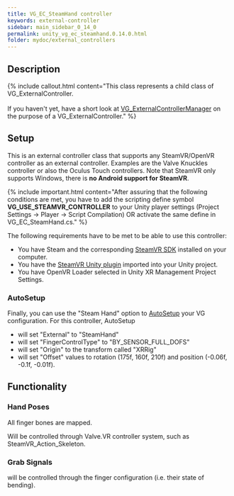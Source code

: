 ```yaml
---
title: VG_EC_SteamHand controller
keywords: external-controller
sidebar: main_sidebar_0_14_0
permalink: unity_vg_ec_steamhand.0.14.0.html
folder: mydoc/external_controllers
---
```


## Description 

{% include callout.html content="This class represents a child class of VG_ExternalController.<br><br> If you haven't yet, have a short look at [VG_ExternalControllerManager](unity_component_vgexternalcontrollermanager.0.14.0.html) on the purpose of a VG_ExternalController." %}

## Setup 

This is an external controller class that supports any SteamVR/OpenVR controller as an external controller. Examples are the Valve Knuckles controller or also the Oculus Touch controllers. Note that SteamVR only supports Windows, there is **no Android support for SteamVR**.

{% include important.html content="After assuring that the following conditions are met, you have to add the scripting define symbol **VG_USE_STEAMVR_CONTROLLER** to your Unity player settings (Project Settings → Player → Script Compilation) OR activate the same define in VG_EC_SteamHand.cs." %}

The following requirements have to be met to be able to use this controller:

 * You have Steam and the corresponding [SteamVR SDK](https://store.steampowered.com/app/250820/SteamVR/) installed on your computer.
 * You have the [SteamVR Unity plugin](https://assetstore.unity.com/packages/tools/integration/steamvr-plugin-32647) imported into your Unity project.
 * You have OpenVR Loader selected in Unity XR Management Project Settings.

### AutoSetup

Finally, you can use the "Steam Hand" option to [AutoSetup](unity_component_myvirtualgrasp.0.14.0.html#autosetup) your VG configuration. For this controller, AutoSetup 

* will set "External" to "SteamHand"
* will set "FingerControlType" to "BY_SENSOR_FULL_DOFS"
* will set "Origin" to the transform called "XRRig"
* will set "Offset" values to rotation (175f, 160f, 210f) and position (-0.06f, -0.1f, -0.01f).

## Functionality

### Hand Poses
All finger bones are mapped.

Will be controlled through Valve.VR controller system, such as SteamVR_Action_Skeleton.

### Grab Signals
will be controlled through the finger configuration (i.e. their state of bending).

